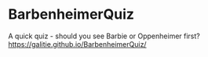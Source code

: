 # BarbenheimerQuiz
A quick quiz - should you see Barbie or Oppenheimer first?
https://galitie.github.io/BarbenheimerQuiz/
